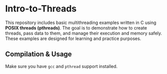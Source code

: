 # Intro-to-Threads

This repository includes basic multithreading examples written in C using **POSIX threads (pthreads)**. The goal is to demonstrate how to create threads, pass data to them, and manage their execution and memory safely. These examples are designed for learning and practice purposes.

## Compilation & Usage

Make sure you have `gcc` and `pthread` support installed.
